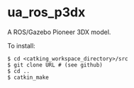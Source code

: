 ua_ros_p3dx
===========

A ROS/Gazebo Pioneer 3DX model.

To install:
```
$ cd <catking_workspace_directory>/src
$ git clone URL # (see github)
$ cd ..
$ catkin_make
```
